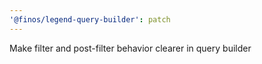 ```yaml
---
'@finos/legend-query-builder': patch
---
```


Make filter and post-filter behavior clearer in query builder
